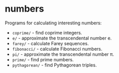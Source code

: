 # numbers
Programs for calculating interesting numbers:
 -  ``coprime/`` -   find coprime integers.
 - ``e/``  - approximate the transcendental number e.
 - ``farey/`` -  calculate Farey sequences.
 - ``fibonacci/`` -  calculate Fibonacci numbers.
 - ``pi/`` -  approximate the transcendental number π.
 - ``prime/`` - find prime numbers.
 - ``pythagorean/`` - find Pythagorean triples.

